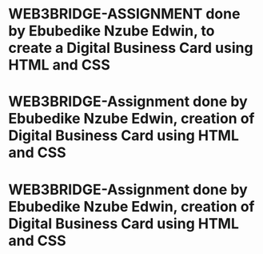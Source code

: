 # WEB3BRIDGE-ASSIGNMENT done by Ebubedike Nzube Edwin, to create a Digital Business Card using HTML and CSS
# WEB3BRIDGE-Assignment done by Ebubedike Nzube Edwin, creation of Digital Business Card using HTML and CSS
# WEB3BRIDGE-Assignment done by Ebubedike Nzube Edwin, creation of Digital Business Card using HTML and CSS

